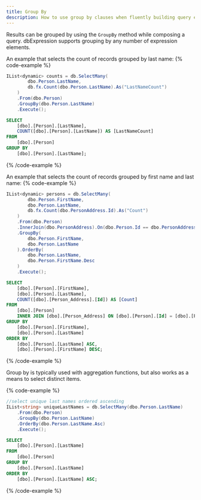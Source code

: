 ```yaml
---
title: Group By
description: How to use group by clauses when fluently building query expressions.
---
```


Results can be grouped by using the `GroupBy` method while composing a query. dbExpression 
supports grouping by any number of expression elements.

An example that selects the count of records grouped by last name:
{% code-example %}
```csharp
IList<dynamic> counts = db.SelectMany(
        dbo.Person.LastName,
        db.fx.Count(dbo.Person.LastName).As("LastNameCount")
    )
    .From(dbo.Person)
    .GroupBy(dbo.Person.LastName)
    .Execute();
```
```sql
SELECT
	[dbo].[Person].[LastName],
	COUNT([dbo].[Person].[LastName]) AS [LastNameCount]
FROM
	[dbo].[Person]
GROUP BY
	[dbo].[Person].[LastName];
```
{% /code-example %}

An example that selects the count of records grouped by first name and last name:
{% code-example %}
```csharp
IList<dynamic> persons = db.SelectMany(
        dbo.Person.FirstName,
        dbo.Person.LastName,
        db.fx.Count(dbo.PersonAddress.Id).As("Count")
    )
    .From(dbo.Person)
    .InnerJoin(dbo.PersonAddress).On(dbo.Person.Id == dbo.PersonAddress.PersonId)
    .GroupBy(
        dbo.Person.FirstName,
        dbo.Person.LastName
    ).OrderBy(
        dbo.Person.LastName,
        dbo.Person.FirstName.Desc
    )
    .Execute();
```
```sql
SELECT
	[dbo].[Person].[FirstName],
	[dbo].[Person].[LastName],
	COUNT([dbo].[Person_Address].[Id]) AS [Count]
FROM
	[dbo].[Person]
	INNER JOIN [dbo].[Person_Address] ON [dbo].[Person].[Id] = [dbo].[Person_Address].[PersonId]
GROUP BY
	[dbo].[Person].[FirstName],
	[dbo].[Person].[LastName]
ORDER BY
	[dbo].[Person].[LastName] ASC,
	[dbo].[Person].[FirstName] DESC;
```
{% /code-example %}

Group by is typically used with aggregation functions, but also works as a means to select distinct items.

{% code-example %}
```csharp
//select unique last names ordered ascending
IList<string> uniqueLastNames = db.SelectMany(dbo.Person.LastName)
    .From(dbo.Person)
    .GroupBy(dbo.Person.LastName)
    .OrderBy(dbo.Person.LastName.Asc)
    .Execute();
```
```sql
SELECT
    [dbo].[Person].[LastName]
FROM
    [dbo].[Person]
GROUP BY
    [dbo].[Person].[LastName]
ORDER BY
    [dbo].[Person].[LastName] ASC;
```
{% /code-example %}